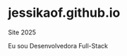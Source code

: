 # jessikaof.github.io
Site 2025
  <title>Jéssika Ferreira | Desenvolvedora Full-Stack | Tecnóloga em Sistemas</title>
              <p>Eu sou <span class="typed" data-typed-items="Desenvolvedora Full-Stack, Tecnóloga em Sistemas, Especialista em Comunicação Digital, Filmmaker, Freelancer, Pesquisadora de IA">Desenvolvedora Full-Stack</span><span class="typed-cursor typed-cursor--blink" aria-hidden="true"></span></p>
          <!--<p><p>Tecnóloga em Sistemas para Internet e Desenvolvedora Full-Stack (React, Node.js, TypeScript), com paixão por inovação, comunicação digital e um forte interesse em Inteligência Artificial.</p>-->
